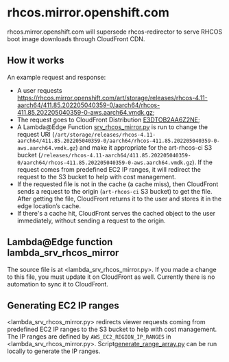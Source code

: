 # rhcos.mirror.openshift.com

rhcos.mirror.openshift.com will supersede rhcos-redirector to serve
RHCOS boot image downloads through CloudFront CDN.

## How it works
An example request and response:
- A user requests https://rhcos.mirror.openshift.com/art/storage/releases/rhcos-4.11-aarch64/411.85.202205040359-0/aarch64/rhcos-411.85.202205040359-0-aws.aarch64.vmdk.gz;
- The request goes to CloudFront Distribution [E3DTOB2AA6Z2NE][1];
- A Lambda@Edge Function [srv_rhcos_mirror.py][2] is run to change the request URI (`/art/storage/releases/rhcos-4.11-aarch64/411.85.202205040359-0/aarch64/rhcos-411.85.202205040359-0-aws.aarch64.vmdk.gz`) and make it appropriate for the art-rhcos-ci S3 bucket (`/releases/rhcos-4.11-aarch64/411.85.202205040359-0/aarch64/rhcos-411.85.202205040359-0-aws.aarch64.vmdk.gz`). If the request comes from predefined EC2 IP ranges, it will redirect the request to the S3 bucket to help with cost management.
- If the requested file is not in the cache (a cache miss), then CloudFront sends a request to the origin (`art-rhcos-ci` S3 bucket) to get the file. After getting the file, CloudFront returns it to the user and stores it in the edge location’s cache.
- If there's a cache hit, CloudFront serves the cached object to the user immediately, without sending a request to the origin.

## Lambda@Edge function lambda_srv_rhcos_mirror
The source file is at <lambda_srv_rhcos_mirror.py>. If you made a change to this file, you must update it on CloudFront as well. Currently there is no automation to sync it to CloudFront.

## Generating EC2 IP ranges
<lambda_srv_rhcos_mirror.py> redirects viewer requests coming from predefined EC2 IP ranges to the S3 bucket to help with cost management. The IP ranges are defined by `AWS_EC2_REGION_IP_RANGES` in <lambda_srv_rhcos_mirror.py>. Script[generate_range_array.py](../generate_range_array.py) can be run locally to generate the IP ranges.

[1]: https://us-east-1.console.aws.amazon.com/cloudfront/v3/home?region=us-east-1#/distributions/E3DTOB2AA6Z2NE
[2]: https://us-east-1.console.aws.amazon.com/lambda/home?region=us-east-1#/functions/srv_rhcos_mirror/versions/1?tab=code
